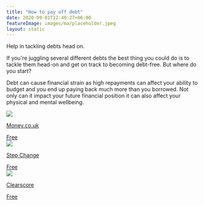 ```yaml
---
title: "How to pay off debt"
date: 2020-09-01T12:49:27+06:00
featureImage: images/ma/placeholder.jpeg
layout: static
---
```


Help in tackling debts head on.

If you're juggling several different debts the best thing you could do is to tackle them head-on and get on track to becoming debt-free. But where do you start?

Debt can cause financial strain as high repayments can affect your ability to budget and you end up paying back much more than you borrowed. Not only can it impact your future financial position it can also affect your physical and mental wellbeing.

<a class="ma-link" href="https://www.money.co.uk/guides/which-debts-should-you-pay-off-first"><div class="ma-card"><div class="ma-icon"><img src ="/images/icon-check.png"/></div><div class="ma-name"><p>Money.co.uk</p></div><div class="ma-paid-text"><span>Free</span></div></div></a><a class="ma-link" href="https://www.citizensadvice.org.uk/debt-and-money/help-with-debt/dealing-with-your-debts/making-a-plan-to-pay-your-debts/"><div class="ma-card"><div class="ma-icon"><img src ="/images/icon-check.png"/></div><div class="ma-name"><p>Step Change</p></div><div class="ma-paid-text"><span>Free</span></div></div></a><a class="ma-link" href="https://www.clearscore.com/"><div class="ma-card"><div class="ma-icon"><img src ="/images/icon-check.png"/></div><div class="ma-name"><p>Clearscore</p></div><div class="ma-paid-text"><span>Free</span></div></div></a>  

<br/><br/>






